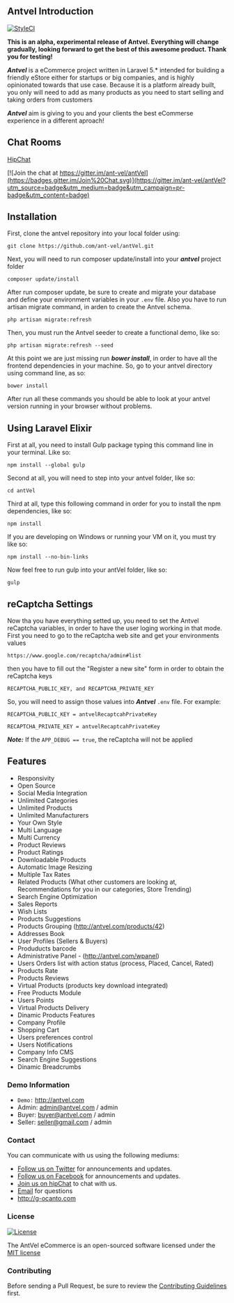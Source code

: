 ## Antvel Introduction

[![StyleCI](https://styleci.io/repos/44852299/shield)](https://styleci.io/repos/44852299)

**This is an alpha, experimental release of Antvel. Everything will change gradually, looking forward to get the best of this awesome product. Thank you for testing!**

***Antvel*** is a eCommerce project written in Laravel 5.* intended for building a friendly eStore either for startups or big companies, and is highly opinionated towards that use case. Because it is a platform already built, you only will need to add as many products as you need  to start selling and taking orders from customers

***Antvel*** aim is giving to you and your clients the best eCommerse experience in a different aproach!

## Chat Rooms

<a href="https://www.hipchat.com/gU00TAMff" target="_blank">HipChat</a>

[![Join the chat at https://gitter.im/ant-vel/antVel](https://badges.gitter.im/Join%20Chat.svg)](https://gitter.im/ant-vel/antVel?utm_source=badge&utm_medium=badge&utm_campaign=pr-badge&utm_content=badge)





<a name="installation"></a>
## Installation

First, clone the antvel repository into your local folder using:

```
git clone https://github.com/ant-vel/antVel.git
```

Next, you will need to run composer update/install into your ***antvel*** project folder
```
composer update/install
```

After run composer update, be sure to create and migrate your database and define your environment variables in your `.env` file. Also you have to run artisan migrate command, in arden to create the Antvel schema.

```
php artisan migrate:refresh
```

Then, you must run the Antvel seeder to create a functional demo, like so:

```
php artisan migrate:refresh --seed
```

At this point we are just missing run ***bower install***, in order to have all the frontend dependencies in your machine.  So, go to your antvel directory using command line, as so:

```
bower install
```

After run all these commands you should be able to look at your antvel version running in your browser without problems.

## Using Laravel Elixir

First at all, you need to install Gulp package typing this command line in your terminal. Like so:

```
npm install --global gulp
```
 
Second at all, you will need to step into your antvel folder, like so:
```
cd antVel
```

Third at all, type this following command in order for you to install the npm dependencies, like so:
```
npm install 
```

If you are developing on Windows or running your VM on it, you must try like so: 
```
npm install --no-bin-links
```

Now feel free to run gulp into your antVel folder, like so:
```
gulp
```



<a name="features"></a>
## reCaptcha Settings

Now tha you have everything setted up, you need to set the Antvel reCaptcha variables, in order to have the user loging working in that mode. First you need to go to the reCaptcha web site and get your environments values

```
https://www.google.com/recaptcha/admin#list
```

then you have to fill out the "Register a new site" form in order to obtain the reCaptcha keys

```
RECAPTCHA_PUBLIC_KEY, and RECAPTCHA_PRIVATE_KEY
```

So, you will need to assign those values into ***Antvel*** ```.env``` file. For example: 

```
RECAPTCHA_PUBLIC_KEY = antvelRecaptcahPrivateKey

RECAPTCHA_PRIVATE_KEY = antvelRecaptcahPrivateKey
```

***Note:*** If the ```APP_DEBUG == true```, the reCaptcha will not be applied

<a name="features"></a>
## Features

* Responsivity
* Open Source
* Social Media Integration
* Unlimited Categories
* Unlimited Products
* Unlimited Manufacturers
* Your Own Style
* Multi Language
* Multi Currency
* Product Reviews
* Product Ratings
* Downloadable Products
* Automatic Image Resizing
* Multiple Tax Rates
* Related Products (What other customers are looking at, Recommendations for you in our categories, Store Trending)
* Search Engine Optimization
* Sales Reports
* Wish Lists
* Products Suggestions
* Products Grouping (http://antvel.com/products/42)
* Addresses Book
* User Profiles (Sellers & Buyers)
* Produducts barcode
* Administrative Panel - (http://antvel.com/wpanel)
* Users Orders list with action status (process, Placed, Cancel, Rated)
* Products Rate
* Products Reviews
* Virtual Products (products key download integrated)
* Free Products Module
* Users Points
* Virtual Products Delivery
* Dinamic Products Features
* Company Profile
* Shopping Cart
* Users preferences control
* Users Notifications
* Company Info CMS
* Search Engine Suggestions
* Dinamic Breadcrumbs

### Demo Information

* ```Demo:``` http://antvel.com
* Admin: admin@antvel.com / admin
* Buyer: buyer@antvel.com / admin
* Seller: seller@gmail.com / admin

### Contact

You can communicate with us using the following mediums:

* [Follow us on Twitter](http://twitter.com/octobercms) for announcements and updates.
* [Follow us on Facebook](http://facebook.com/octobercms) for announcements and updates.
* [Join us on hipChat](https://antvel.hipchat.com/home) to chat with us.
* [Email](gustavoocanto@gmail.com) for questions
* http://g-ocanto.com

### License

[![License](https://poser.pugx.org/laravel/framework/license.svg)](https://packagist.org/packages/laravel/framework)

The AntVel eCommerce is an open-sourced software licensed under the [MIT license](http://opensource.org/licenses/MIT)

### Contributing

Before sending a Pull Request, be sure to review the [Contributing Guidelines](CONTRIBUTING.md) first.


